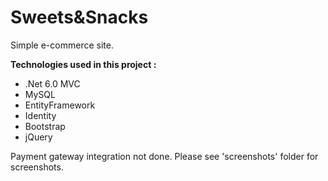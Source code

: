 # Sweets&Snacks
Simple e-commerce site.

**Technologies used in this project :**
- .Net 6.0 MVC
- MySQL
- EntityFramework
- Identity
- Bootstrap
- jQuery

Payment gateway integration not done. Please see 'screenshots' folder for screenshots.
